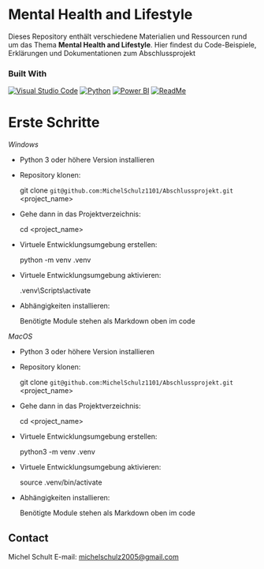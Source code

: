 
# Mental Health and Lifestyle

Dieses Repository enthält verschiedene Materialien und Ressourcen rund um das Thema
**Mental Health and Lifestyle**.
Hier findest du Code-Beispiele, Erklärungen und Dokumentationen zum Abschlussprojekt

### Built With

[![Visual Studio Code](https://custom-icon-badges.demolab.com/badge/Visual%20Studio%20Code-0078d7.svg?logo=vsc&logoColor=white)](#)
[![Python](https://img.shields.io/badge/Python-3776AB?logo=python&logoColor=fff)](#)
[![Power BI](https://custom-icon-badges.demolab.com/badge/Power%20BI-F1C912?logo=power-bi&logoColor=fff)](#)
[![ReadMe](https://img.shields.io/badge/ReadMe-018EF5?logo=readme&logoColor=fff)](#)


# Erste Schritte

*Windows*

- Python 3 oder höhere Version installieren
- Repository klonen:
  
  git clone  `git@github.com:MichelSchulz1101/Abschlussprojekt.git` <project_name>
  
- Gehe dann in das Projektverzeichnis:
  
  cd <project_name>
  
- Virtuele Entwicklungsumgebung erstellen:
  
  python -m venv .venv
  
- Virtuele Entwicklungsumgebung aktivieren:
  
  .venv\Scripts\activate  
  
- Abhängigkeiten installieren:
  
  Benötigte Module stehen als Markdown oben im code
  

*MacOS*

- Python 3 oder höhere Version installieren
- Repository klonen:
  
  git clone  `git@github.com:MichelSchulz1101/Abschlussprojekt.git` <project_name>
  
- Gehe dann in das Projektverzeichnis:
  
  cd <project_name>
  
- Virtuele Entwicklungsumgebung erstellen:
  
  python3 -m venv .venv
  
- Virtuele Entwicklungsumgebung aktivieren:
  
  source .venv/bin/activate 
  
- Abhängigkeiten installieren:

  Benötigte Module stehen als Markdown oben im code

## Contact

Michel Schult
E-mail: michelschulz2005@gmail.com
  
 










[Python]: https://img.shields.io/badge/python-3670A0?style=for-the-badge&logo=python&logoColor=ffdd54
[Python-url]: https://www.python.org/
